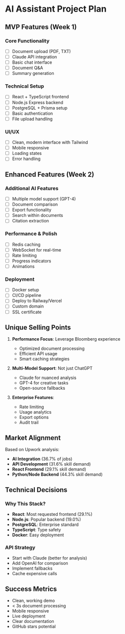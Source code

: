 # AI Assistant Project Plan

## MVP Features (Week 1)

### Core Functionality
- [ ] Document upload (PDF, TXT)
- [ ] Claude API integration
- [ ] Basic chat interface
- [ ] Document Q&A
- [ ] Summary generation

### Technical Setup
- [ ] React + TypeScript frontend
- [ ] Node.js Express backend
- [ ] PostgreSQL + Prisma setup
- [ ] Basic authentication
- [ ] File upload handling

### UI/UX
- [ ] Clean, modern interface with Tailwind
- [ ] Mobile responsive
- [ ] Loading states
- [ ] Error handling

## Enhanced Features (Week 2)

### Additional AI Features
- [ ] Multiple model support (GPT-4)
- [ ] Document comparison
- [ ] Export functionality
- [ ] Search within documents
- [ ] Citation extraction

### Performance & Polish
- [ ] Redis caching
- [ ] WebSocket for real-time
- [ ] Rate limiting
- [ ] Progress indicators
- [ ] Animations

### Deployment
- [ ] Docker setup
- [ ] CI/CD pipeline
- [ ] Deploy to Railway/Vercel
- [ ] Custom domain
- [ ] SSL certificate

## Unique Selling Points

1. **Performance Focus**: Leverage Bloomberg experience
   - Optimized document processing
   - Efficient API usage
   - Smart caching strategies

2. **Multi-Model Support**: Not just ChatGPT
   - Claude for nuanced analysis
   - GPT-4 for creative tasks
   - Open-source fallbacks

3. **Enterprise Features**:
   - Rate limiting
   - Usage analytics
   - Export options
   - Audit trail

## Market Alignment

Based on Upwork analysis:
- **AI Integration** (36.7% of jobs)
- **API Development** (31.6% skill demand)
- **React Frontend** (29.1% skill demand)
- **Python/Node Backend** (44.3% skill demand)

## Technical Decisions

### Why This Stack?
- **React**: Most requested frontend (29.1%)
- **Node.js**: Popular backend (19.0%)
- **PostgreSQL**: Enterprise standard
- **TypeScript**: Type safety
- **Docker**: Easy deployment

### API Strategy
- Start with Claude (better for analysis)
- Add OpenAI for comparison
- Implement fallbacks
- Cache expensive calls

## Success Metrics

- Clean, working demo
- < 3s document processing
- Mobile responsive
- Live deployment
- Clear documentation
- GitHub stars potential